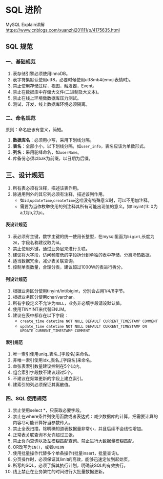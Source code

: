# SQL 进阶

MySQL Explain详解 https://www.cnblogs.com/xuanzhi201111/p/4175635.html

## SQL 规范

### 一、基础规范

1. 表存储引擎必须使用InnoDB。
2. 表字符集默认使用utf8，必要时候使用utf8mb4(emoji表情时)。
3. 禁止使用存储过程，视图，触发器，Event。
4. 禁止在数据库中存储大文件(二进制及大文本)。
5. 禁止在线上环境做数据库压力测试。
6. 测试，开发，线上数据库环境必须隔离。

### 二、命名规范

原则：命名应该有意义，简短。

1. **数据库名**：必须用小写，采用下划线分隔。
2. **表名**：全部小小，以下划线分隔，如`user_info`，表名应该为单数形式。
3. **列名**：采用驼峰命名，如`userName`。
4. 库备份必须以bak为前缀，以日期为后缀。

## 三、设计规范

1. 所有表必须有注释，描述该表作用。
2. 除通用列外的其它列必须有注释，描述该列作用。
    * 如`id`,`updateTime`,`createTime`这咱没有特殊意义时，可以不用加注释。
    * 需要为当作枚举使用的列注释其所有可能出现值的意义。如tinyint(1): 0为a,1为b,2为c。

#### 表设计规范

1. 表必须有主键，数字主键的统一使用长整型，在mysql里面为`bigint`,长度为`20`，字段名称建议取为id。
2. 禁止使用外键，通过业务层来进行关联。
3. 建议将大字段，访问频度低的字段拆分到单独的表中存储，分离冷热数据。
4. 适当数据冗余，减少表关联查询。
5. 控制单表数量，合理分表，建议超过1000W的表进行拆分。

#### 列设计规范

1. 根据业务区分使用tinyint/int/bigint，分别会占用1/4/8字节。
2. 根据业务区分使用char/varchar。
3. 所有字段定义不允许为`NULL`，业务非必填字段请设默认值。
4. 使用TINYINT来代替ENUM。
5.  建议在表中都存在以下字段：
    * `create_time datetime NOT NULL DEFAULT CURRENT_TIMESTAMP COMMENT`
    * `update_time datetime NOT NULL DEFAULT CURRENT_TIMESTAMP ON UPDATE CURRENT_TIMESTAMP COMMENT`

#### 索引规范

1. 唯一索引使用uniq_表名_[字段名]来命名。
2. 非唯一索引使用idx_表名_[字段名]来命名。
3. 单张表索引数量建议控制在5个以内。
4. 组合索引字段数不建议超过5个。
5. 不建议在频繁更新的字段上建立索引。
6. 建索引的列必须保证其离散值。

### 四、SQL 使用规范

1. 禁止使用select *，只获取必要字段。
2. 禁止在where条件列使用函数或者表达式：减少数据库的计算，把需要计算的内容尽可能计算好当参数传入。
3. 禁止全表扫描，除明确知道表数据量非常小，并且后续不会线性增加。
4. 正常表关联查询不允许超过三张。
5. 禁止负向查询以及左模糊匹配查询。禁止进行大数据量模糊匹配。
6. OR改写为`IN()`，或者`UNION`
7. 使用批量操作代替多个单条操作(批量insert，批量查询)。
8. 分页操作时，必须保证其limit的高效，能够迅速定位到起始页。
9. 所写的SQL，必须了解其执行计划，明确该SQL的有效执行。
10. 线上禁止在业务繁忙的时间进行大批量数据更新。
